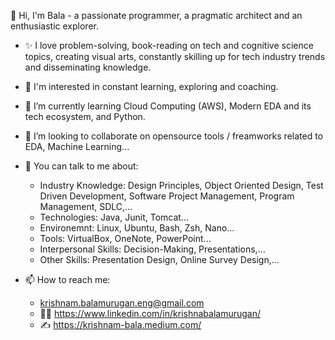 👋 Hi, I'm Bala - a passionate programmer, a pragmatic architect and an enthusiastic explorer. 

- ✨ I love problem-solving, book-reading on tech and cognitive science topics, creating visual arts, constantly skilling up for tech industry trends and disseminating knowledge.
- 👀 I'm interested in constant learning, exploring and coaching. 
- 🌱 I’m currently learning Cloud Computing (AWS), Modern EDA and its tech ecosystem, and Python.
- 💞️ I’m looking to collaborate on opensource tools / freamworks related to EDA, Machine Learning...

- :muscle: You can talk to me about: 
  * Industry Knowledge: Design Principles, Object Oriented Design, Test Driven Development, Software Project Management, Program Management, SDLC,...
  * Technologies: Java, Junit, Tomcat...
  * Environemnt: Linux, Ubuntu, Bash, Zsh, Nano...
  * Tools: VirtualBox, OneNote, PowerPoint...
  * Interpersonal Skills: Decision-Making, Presentations,...
  * Other Skills: Presentation Design, Online Survey Design,... 

- 📫 How to reach me:
  * krishnam.balamurugan.eng@gmail.com 
  * :technologist: https://www.linkedin.com/in/krishnabalamurugan/ 
  * :writing_hand: https://krishnam-bala.medium.com/ 


